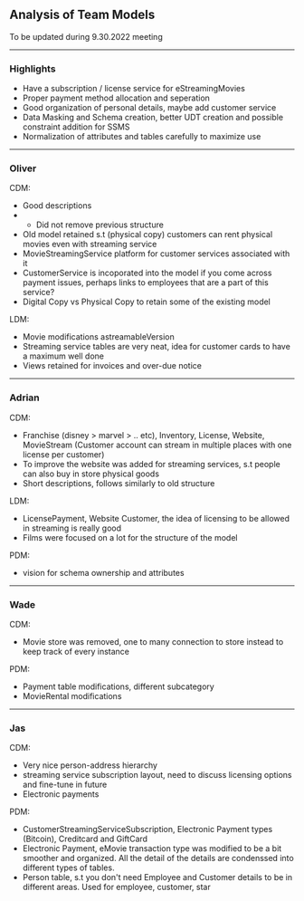 ## Analysis of Team Models

To be updated during 9.30.2022 meeting

---

### Highlights
- Have a subscription / license service for eStreamingMovies
- Proper payment method allocation and seperation
- Good organization of personal details, maybe add customer service
- Data Masking and Schema creation, better UDT creation and possible constraint addition for SSMS
- Normalization of attributes and tables carefully to maximize use

---

### Oliver

CDM:
- Good descriptions
- - Did not remove previous structure 
- Old model retained s.t (physical copy) customers can rent physical movies even with streaming service
- MovieStreamingService platform for customer services associated with it 
- CustomerService is incoporated into the model if you come across payment issues, perhaps links to employees that are a part of this service?
- Digital Copy vs Physical Copy to retain some of the existing model

LDM:
- Movie modifications astreamableVersion
- Streaming service tables are very neat, idea for customer cards to have a maximum well done
- Views retained for invoices and over-due notice

---

### Adrian

CDM:
- Franchise (disney > marvel > .. etc), Inventory, License, Website, MovieStream (Customer account can stream in multiple places with one license per customer)
- To improve the website was added for streaming services, s.t people can also buy in store physical goods
- Short descriptions, follows similarly to old structure

LDM:
- LicensePayment, Website Customer, the idea of licensing to be allowed in streaming is really good
- Films were focused on a lot for the structure of the model

PDM:
-  vision for schema ownership and attributes

---

### Wade 

CDM:
- Movie store was removed, one to many connection to store instead to keep track of every instance

PDM:
- Payment table modifications, different subcategory
- MovieRental modifications

---

### Jas

CDM:
- Very nice person-address hierarchy
- streaming service subscription layout, need to discuss licensing options and fine-tune in future
- Electronic payments

PDM:
- CustomerStreamingServiceSubscription, Electronic Payment types (Bitcoin), Creditcard and GiftCard
- Electronic Payment, eMovie transaction type was modified to be a bit smoother and organized. All the detail of the details are condenssed into different types of tables.
- Person table, s.t you don't need Employee and Customer details to be in different areas. Used for employee, customer, star


